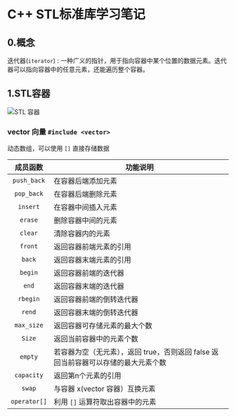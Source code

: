 # C++ STL标准库学习笔记
## 0.概念
迭代器(`iterator`) : 一种广义的指针，用于指向容器中某个位置的数据元素。迭代器可以指向容器中的任意元素，还能遍历整个容器。

## 1.STL容器
![STL 容器](https://oi-wiki.org/lang/csl/images/container1.png)
### vector 向量 `#include <vector>`
动态数组，可以使用 `[]` 直接存储数据

|成员函数|功能说明|
|:-:|-|
|`push_back`|在容器后端添加元素|
|`pop_back`|在容器后端删除元素|
|`insert`|在容器中间插入元素|
|`erase`|删除容器中间的元素|
|`clear`|清除容器内的元素|
|`front`|返回容器前端元素的引用|
|`back`|返回容器末端元素的引用|
|`begin`|返回容器前端的迭代器|
|`end`|返回容器末端的迭代器|
|`rbegin`|返回容器前端的倒转迭代器|
|`rend`|返回容器末端的倒转迭代器|
|`max_size`|返回容器可存储元素的最大个数|
|`Size`|返回当前容器中的元素个数|
|`empty`|若容器为空（无元素），返回 true，否则返回 false 返回当前容器可以存储的最大元素个数|
|`capacity`|返回第n个元素的引用|
|`swap`|与容器 x(vector 容器）互换元素|
|`operator[]`|利用 `[]` 运算符取出容器中的元素|

